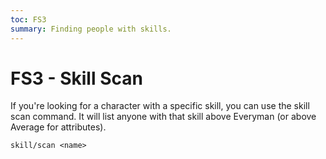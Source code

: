 ```yaml
---
toc: FS3
summary: Finding people with skills.
---
```

# FS3 - Skill Scan

If you're looking for a character with a specific skill, you can use the skill scan command.  It will list anyone with that skill above Everyman (or above Average for attributes).

`skill/scan <name>`
